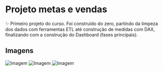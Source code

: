 # Projeto metas e vendas

✨ Primeiro projeto do curso. Foi construído do zero, partindo da limpeza dos dados com ferramentas ETL até construção de medidas com DAX, finalizando com a construção do Dashboard (fases principais).

## Imagens

![Imagem](https://media.licdn.com/dms/image/D4D22AQF2EP1P3M1kBA/feedshare-shrink_800/0/1704214106250?e=1707955200&v=beta&t=whN1z2sjOT4Jmq9FkqGAslav32r0HTpSuVmZPuU37Ig)
![Imagem](https://media.licdn.com/dms/image/D4D22AQFxZxuJwL3fuw/feedshare-shrink_800/0/1704214106286?e=1707955200&v=beta&t=YD9UXvAD2lRUf5iHjHMAdp5Z6qL69QgkDThZoTsIKwE)
![Imagem](https://media.licdn.com/dms/image/D4D22AQHwl-clpPVXcQ/feedshare-shrink_800/0/1704214106248?e=1707955200&v=beta&t=PD-yAD5YZMkIRUP4yBUh7v6WCPpLbzSBCdCjEd_WmSY)
